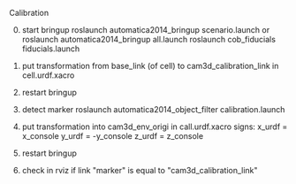 Calibration


0. start bringup
roslaunch automatica2014_bringup scenario.launch or roslaunch automatica2014_bringup all.launch
roslaunch cob_fiducials fiducials.launch




1. put transformation from base_link (of cell) to cam3d_calibration_link in cell.urdf.xacro
2. restart bringup
3. detect marker
roslaunch automatica2014_object_filter calibration.launch
4. put transformation into cam3d_env_origi in call.urdf.xacro
    signs: 
        x_urdf = x_console
        y_urdf = -y_console
        z_urdf = z_console
5. restart bringup
6. check in rviz if link "marker" is equal to "cam3d_calibration_link"
